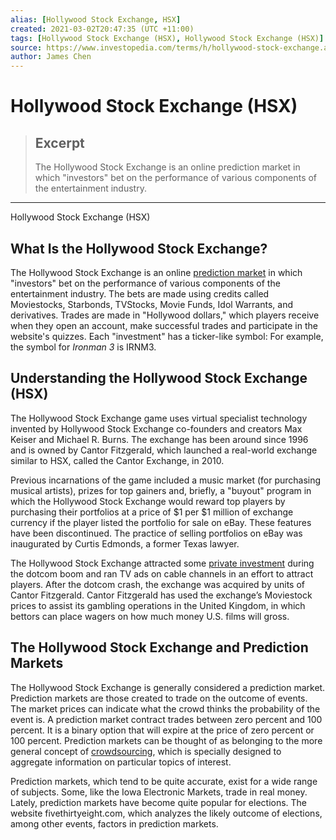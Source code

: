 ```yaml
---
alias: [Hollywood Stock Exchange, HSX]
created: 2021-03-02T20:47:35 (UTC +11:00)
tags: [Hollywood Stock Exchange (HSX), Hollywood Stock Exchange (HSX)]
source: https://www.investopedia.com/terms/h/hollywood-stock-exchange.asp
author: James Chen
---
```


# Hollywood Stock Exchange (HSX)

> ## Excerpt
> The Hollywood Stock Exchange is an online prediction market in which "investors" bet on the performance of various components of the entertainment industry.

---

Hollywood Stock Exchange (HSX)
## What Is the Hollywood Stock Exchange?

The Hollywood Stock Exchange is an online [prediction market](https://www.investopedia.com/terms/p/prediction-market.asp) in which "investors" bet on the performance of various components of the entertainment industry. The bets are made using credits called Moviestocks, Starbonds, TVStocks, Movie Funds, Idol Warrants, and derivatives. Trades are made in "Hollywood dollars," which players receive when they open an account, make successful trades and participate in the website's quizzes. Each "investment" has a ticker-like symbol: For example, the symbol for _Ironman 3_ is IRNM3.

## Understanding the Hollywood Stock Exchange (HSX)

The Hollywood Stock Exchange game uses virtual specialist technology invented by Hollywood Stock Exchange co-founders and creators Max Keiser and Michael R. Burns. The exchange has been around since 1996 and is owned by Cantor Fitzgerald, which launched a real-world exchange similar to HSX, called the Cantor Exchange, in 2010.

Previous incarnations of the game included a music market (for purchasing musical artists), prizes for top gainers and, briefly, a "buyout" program in which the Hollywood Stock Exchange would reward top players by purchasing their portfolios at a price of $1 per $1 million of exchange currency if the player listed the portfolio for sale on eBay. These features have been discontinued. The practice of selling portfolios on eBay was inaugurated by Curtis Edmonds, a former Texas lawyer.

The Hollywood Stock Exchange attracted some [private investment](https://www.investopedia.com/terms/p/privateinvestmentfund.asp) during the dotcom boom and ran TV ads on cable channels in an effort to attract players. After the dotcom crash, the exchange was acquired by units of Cantor Fitzgerald. Cantor Fitzgerald has used the exchange’s Moviestock prices to assist its gambling operations in the United Kingdom, in which bettors can place wagers on how much money U.S. films will gross.

## The Hollywood Stock Exchange and Prediction Markets

The Hollywood Stock Exchange is generally considered a prediction market. Prediction markets are those created to trade on the outcome of events. The market prices can indicate what the crowd thinks the probability of the event is. A prediction market contract trades between zero percent and 100 percent. It is a binary option that will expire at the price of zero percent or 100 percent. Prediction markets can be thought of as belonging to the more general concept of [crowdsourcing](https://www.investopedia.com/terms/c/crowdsourcing.asp), which is specially designed to aggregate information on particular topics of interest.

Prediction markets, which tend to be quite accurate, exist for a wide range of subjects. Some, like the Iowa Electronic Markets, trade in real money. Lately, prediction markets have become quite popular for elections. The website fivethirtyeight.com, which analyzes the likely outcome of elections, among other events, factors in prediction markets.
